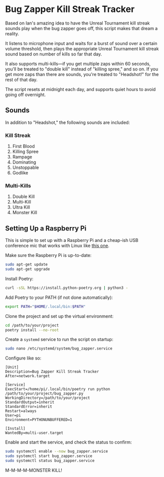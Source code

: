 # Bug Zapper Kill Streak Tracker

Based on Ian's amazing idea to have the Unreal Tournament kill streak sounds play when the bug zapper goes off, this script makes that dream a reality.

It listens to microphone input and waits for a burst of sound over a certain volume threshold, then plays the appropriate Unreal Tournament kill streak sound based on number of kills so far that day.

It also supports multi-kills—if you get multiple zaps within 60 seconds, you'll be treated to "double kill" instead of "killing spree," and so on. If you get more zaps than there are sounds, you're treated to "Headshot!" for the rest of that day.

The script resets at midnight each day, and supports quiet hours to avoid going off overnight.

## Sounds

In addition to "Headshot," the following sounds are included:

### Kill Streak

1. First Blood
2. Killing Spree
3. Rampage
4. Dominating
5. Unstoppable
6. Godlike

### Multi-Kills

1. Double Kill
2. Multi-Kill
3. Ultra Kill
4. Monster Kill

## Setting Up a Raspberry Pi

This is simple to set up with a Raspberry Pi and a cheap-ish USB conference mic that works with Linux like [this one](https://www.amazon.com/Bluetooth-Speakerphone-Microphone-Reduction-Algorithm/dp/B08DNTXYCT).

Make sure the Raspberry Pi is up-to-date:

```bash
sudo apt-get update
sudo apt-get upgrade
```

Install Poetry:

```bash
curl -sSL https://install.python-poetry.org | python3 -
```

Add Poetry to your PATH (if not done automatically):

```bash
export PATH="$HOME/.local/bin:$PATH"
```

Clone the project and set up the virtual environment:

```bash
cd /path/to/your/project
poetry install --no-root
```
Create a `systemd` service to run the script on startup:

```bash
sudo nano /etc/systemd/system/bug_zapper.service
```

Configure like so:

```
[Unit]
Description=Bug Zapper Kill Streak Tracker
After=network.target

[Service]
ExecStart=/home/pi/.local/bin/poetry run python /path/to/your/project/bug_zapper.py
WorkingDirectory=/path/to/your/project
StandardOutput=inherit
StandardError=inherit
Restart=always
User=pi
Environment=PYTHONUNBUFFERED=1

[Install]
WantedBy=multi-user.target
```

Enable and start the service, and check the status to confirm:

```bash
sudo systemctl enable --now bug_zapper.service
sudo systemctl start bug_zapper.service
sudo systemctl status bug_zapper.service
```

M-M-M-M-MONSTER KILL!
